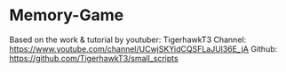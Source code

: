 # Memory-Game

Based on the work & tutorial by youtuber: TigerhawkT3
Channel: https://www.youtube.com/channel/UCwjSKYidCQSFLaJUl36E_jA
Github: https://github.com/TigerhawkT3/small_scripts